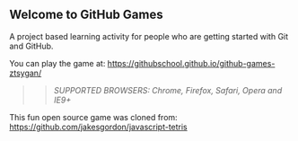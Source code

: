 ## Welcome to GitHub Games

A project based learning activity for people who are getting started with Git and GitHub.

You can play the game at: https://githubschool.github.io/github-games-ztsygan/

>> _*SUPPORTED BROWSERS*: Chrome, Firefox, Safari, Opera and IE9+_

This fun open source game was cloned from: https://github.com/jakesgordon/javascript-tetris
